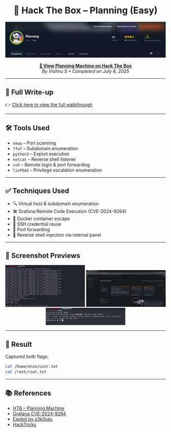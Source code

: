 <h1 align="center">🧠 Hack The Box – Planning (Easy)</h1>

<p align="center">
  <a href="https://app.hackthebox.com/machines/Planning" target="_blank">
    <img src="screenshots/Planning-banner.png" alt="Planning Machine Banner" width="800"/>
  </a>
</p>

<p align="center">
  <b><a href="https://app.hackthebox.com/machines/Planning">🔗 View Planning Machine on Hack The Box</a></b><br/>
  <i>By Vishnu S • Completed on July 6, 2025</i>
</p>

---

## 📄 Full Write-up

👉 [Click here to view the full walkthrough](./Planning.md)

---

## 🛠 Tools Used

- `nmap` – Port scanning  
- `ffuf` – Subdomain enumeration  
- `python3` – Exploit execution  
- `netcat` – Reverse shell listener  
- `ssh` – Remote login & port forwarding  
- `linPEAS` – Privilege escalation enumeration

---

## ✅ Techniques Used

- 🔍 Virtual host & subdomain enumeration  
- 🛠 Grafana Remote Code Execution (CVE-2024-9264)  
- 🐳 Docker container escape  
- 🔐 SSH credential reuse  
- 🚪 Port forwarding  
- 🧠 Reverse shell injection via internal panel

---

## 📸 Screenshot Previews

<p align="center">
  <img src="screenshots/nmap-scan.png" width="250"/>
  <img src="screenshots/grafana-login.png" width="250"/>
  <img src="screenshots/gained-rootshell.png" width="250"/>
</p>

---

## 🏁 Result

Captured both flags:

```bash
cat /home/enzo/user.txt
cat /root/root.txt
````

---

## 📚 References

* [HTB – Planning Machine](https://app.hackthebox.com/machines/Planning)
* [Grafana CVE-2024-9264](https://cve.mitre.org/cgi-bin/cvename.cgi?name=CVE-2024-9264)
* [Exploit by z3k0sec](https://github.com/z3k0sec/CVE-2024-9264-RCE-Exploit)
* [HackTricks](https://book.hacktricks.xyz/)


